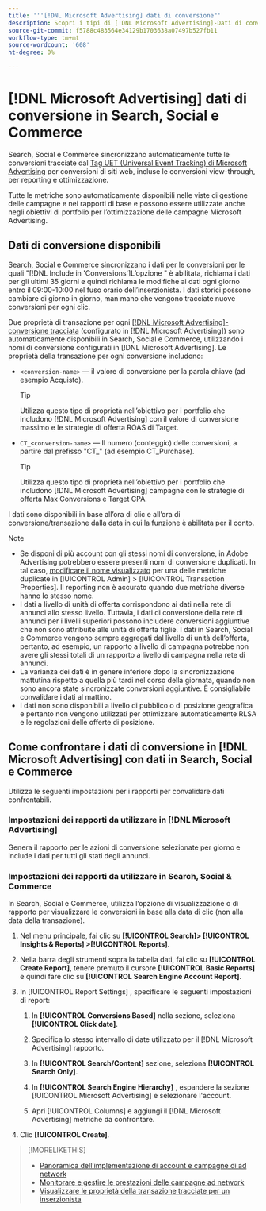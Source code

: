 ```yaml
---
title: '''[!DNL Microsoft Advertising] dati di conversione"'
description: Scopri i tipi di [!DNL Microsoft Advertising]-Dati di conversione tracciati disponibili in Search, Social e Commerce.
source-git-commit: f5788c483564e34129b1703638a07497b527fb11
workflow-type: tm+mt
source-wordcount: '608'
ht-degree: 0%

---
```


# [!DNL Microsoft Advertising] dati di conversione in Search, Social e Commerce

Search, Social e Commerce sincronizzano automaticamente tutte le conversioni tracciate dal [Tag UET (Universal Event Tracking) di Microsoft Advertising](https://about.ads.microsoft.com/solutions/tools/universal-event-tracking) per conversioni di siti web, incluse le conversioni view-through, per reporting e ottimizzazione.

Tutte le metriche sono automaticamente disponibili nelle viste di gestione delle campagne e nei rapporti di base e possono essere utilizzate anche negli obiettivi di portfolio per l’ottimizzazione delle campagne Microsoft Advertising.

## Dati di conversione disponibili

Search, Social e Commerce sincronizzano i dati per le conversioni per le quali &quot;[!DNL Include in 'Conversions']L’opzione &quot; è abilitata, richiama i dati per gli ultimi 35 giorni e quindi richiama le modifiche ai dati ogni giorno entro il 09:00-10:00 nel fuso orario dell’inserzionista. I dati storici possono cambiare di giorno in giorno, man mano che vengono tracciate nuove conversioni per ogni clic.

Due proprietà di transazione per ogni [[!DNL Microsoft Advertising]-conversione tracciata](https://help.ads.microsoft.com/apex/index/3/en-us/n5012) (configurato in [!DNL Microsoft Advertising]) sono automaticamente disponibili in Search, Social e Commerce, utilizzando i nomi di conversione configurati in [!DNL Microsoft Advertising]. Le proprietà della transazione per ogni conversione includono:

* `<conversion-name>` — il valore di conversione per la parola chiave (ad esempio Acquisto).

  >[!TIP]
  >
  >Utilizza questo tipo di proprietà nell’obiettivo per i portfolio che includono [!DNL Microsoft Advertising] con il valore di conversione massimo e le strategie di offerta ROAS di Target.

* `CT_<conversion-name>` — Il numero (conteggio) delle conversioni, a partire dal prefisso &quot;CT_&quot; (ad esempio CT_Purchase).

  >[!TIP]
  >
  >Utilizza questo tipo di proprietà nell’obiettivo per i portfolio che includono [!DNL Microsoft Advertising] campagne con le strategie di offerta Max Conversions e Target CPA.

I dati sono disponibili in base all’ora di clic e all’ora di conversione/transazione dalla data in cui la funzione è abilitata per il conto.

<!-- verify below/ if equivalent

[!DNL Microsoft Advertising] records each conversion by [bid unit](/help/search-social-commerce/glossary.md#a-b), device, and click date (not conversion date). Attribution is based on the default attribution setting for each metric in [!DNL Microsoft Advertising]; Adobe Advertising attribution isn't factored in because click event-level data isn't available.
-->

>[!NOTE]
>
>* Se disponi di più account con gli stessi nomi di conversione, in Adobe Advertising potrebbero essere presenti nomi di conversione duplicati. In tal caso, [modificare il nome visualizzato](/help/search-social-commerce/admin/transaction-properties/transaction-property-edit-display-name.md) per una delle metriche duplicate in [!UICONTROL Admin] > [!UICONTROL Transaction Properties]. Il reporting non è accurato quando due metriche diverse hanno lo stesso nome.
>* I dati a livello di unità di offerta corrispondono ai dati nella rete di annunci allo stesso livello. Tuttavia, i dati di conversione della rete di annunci per i livelli superiori possono includere conversioni aggiuntive che non sono attribuite alle unità di offerta figlie. I dati in Search, Social e Commerce vengono sempre aggregati dal livello di unità dell’offerta, pertanto, ad esempio, un rapporto a livello di campagna potrebbe non avere gli stessi totali di un rapporto a livello di campagna nella rete di annunci.
>* La varianza dei dati è in genere inferiore dopo la sincronizzazione mattutina rispetto a quella più tardi nel corso della giornata, quando non sono ancora state sincronizzate conversioni aggiuntive. È consigliabile convalidare i dati al mattino.
>* I dati non sono disponibili a livello di pubblico o di posizione geografica e pertanto non vengono utilizzati per ottimizzare automaticamente RLSA e le regolazioni delle offerte di posizione.

## Come confrontare i dati di conversione in [!DNL Microsoft Advertising] con dati in Search, Social e Commerce

Utilizza le seguenti impostazioni per i rapporti per convalidare dati confrontabili.

### Impostazioni dei rapporti da utilizzare in [!DNL Microsoft Advertising]

Genera il rapporto per le azioni di conversione selezionate per giorno e include i dati per tutti gli stati degli annunci.

### Impostazioni dei rapporti da utilizzare in Search, Social &amp; Commerce

In Search, Social e Commerce, utilizza l’opzione di visualizzazione o di rapporto per visualizzare le conversioni in base alla data di clic (non alla data della transazione).

1. Nel menu principale, fai clic su **[!UICONTROL Search]> [!UICONTROL Insights & Reports] >[!UICONTROL Reports]**.

1. Nella barra degli strumenti sopra la tabella dati, fai clic su **[!UICONTROL Create Report]**, tenere premuto il cursore **[!UICONTROL Basic Reports]** e quindi fare clic su **[!UICONTROL Search Engine Account Report]**.

1. In [!UICONTROL Report Settings] , specificare le seguenti impostazioni di report:

   1. In **[!UICONTROL Conversions Based]** nella sezione, seleziona **[!UICONTROL Click date]**.

   1. Specifica lo stesso intervallo di date utilizzato per il [!DNL Microsoft Advertising] rapporto.

   1. In **[!UICONTROL Search/Content]** sezione, seleziona **[!UICONTROL Search Only]**.

   1. In **[!UICONTROL Search Engine Hierarchy]** , espandere la sezione [!UICONTROL Microsoft Advertising] e selezionare l&#39;account.

   1. Apri [!UICONTROL Columns] e aggiungi il [!DNL Microsoft Advertising] metriche da confrontare.

1. Clic **[!UICONTROL Create]**.

>[!MORELIKETHIS]
>
>* [Panoramica dell’implementazione di account e campagne di ad network](campaign-implemention-overview.md)
>* [Monitorare e gestire le prestazioni delle campagne ad network](monitor-performance-campaigns.md)
>* [Visualizzare le proprietà della transazione tracciate per un inserzionista](/help/search-social-commerce/admin/transaction-properties/transaction-property-view-tracked.html?lang=en)
